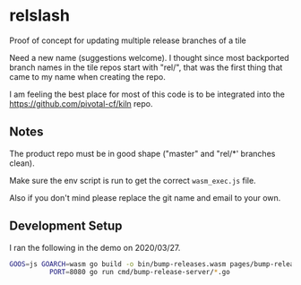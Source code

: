 # relslash
Proof of concept for updating multiple release branches of a tile

Need a new name (suggestions welcome). I thought since most backported branch names in the tile repos start with "rel/", that was the first thing that came to my name when creating the repo.

I am feeling the best place for most of this code is to be integrated into the https://github.com/pivotal-cf/kiln repo.

## Notes

The product repo must be in good shape ("master" and "rel/*' branches clean).

Make sure the env script is run to get the correct `wasm_exec.js` file.

Also if you don't mind please replace the git name and email to your own.

## Development Setup

I ran the following in the demo on 2020/03/27.

```sh
GOOS=js GOARCH=wasm go build -o bin/bump-releases.wasm pages/bump-releases/*.go && \
          PORT=8080 go run cmd/bump-release-server/*.go
```
